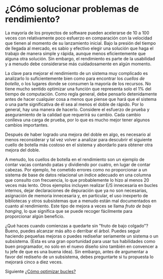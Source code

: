 # ¿Cómo solucionar problemas de rendimiento?
[//]: # (Version:1.0.0)
La mayoría de los proyectos de software pueden acelerarse de 10 a 100 veces con relativamente poco esfuerzo en comparación con la velocidad que tienen al momento de su lanzamiento inicial. Bajo la presión del tiempo de llegada al mercado, es sabio y efectivo elegir una solución que haga el trabajo de manera simple y rápida, aunque menos eficientemente que alguna otra solución. Sin embargo, el rendimiento es parte de la usabilidad y a menudo debe considerarse más cuidadosamente en algún momento.

La clave para mejorar el rendimiento de un sistema muy complicado es analizarlo lo suficientemente bien como para encontrar los *cuellos de botella*, o los lugares donde se consumen la mayoría de los recursos. No tiene mucho sentido optimizar una función que representa solo el 1% del tiempo de computación. Como regla general, debe pensarlo detenidamente antes de hacer cualquier cosa a menos que piense que hará que el sistema o una parte significativa de él sea al menos el doble de rápido. Por lo general, hay una manera de hacerlo. Considere el esfuerzo de prueba y aseguramiento de la calidad que requerirá su cambio. Cada cambio conlleva una carga de prueba, por lo que es mucho mejor tener algunos cambios importantes.

Después de haber logrado una mejora del doble en algo, es necesario al menos reconsiderar y tal vez volver a analizar para descubrir el siguiente cuello de botella más costoso en el sistema y abordarlo para obtener otra mejora del doble.

A menudo, los cuellos de botella en el rendimiento son un ejemplo de contar vacas contando patas y dividiendo por cuatro, en lugar de contar cabezas. Por ejemplo, he cometido errores como no proporcionar a un sistema de base de datos relacional un índice adecuado en una columna que consulto con frecuencia, lo que probablemente lo hizo al menos 20 veces más lento. Otros ejemplos incluyen realizar E/S innecesaria en bucles internos, dejar declaraciones de depuración que ya no son necesarias, asignación de memoria innecesaria y, en particular, el uso inexperto de bibliotecas y otros subsistemas que a menudo están mal documentados en cuanto al rendimiento. Este tipo de mejora a veces se llama *fruto de bajo hanging*, lo que significa que se puede recoger fácilmente para proporcionar algún beneficio.

¿Qué haces cuando comienzas a quedarte sin "fruto de bajo colgado"? Bueno, puedes alcanzar más alto o derribar el árbol. Puedes seguir haciendo pequeñas mejoras o puedes rediseñar seriamente un sistema o un subsistema. (Esta es una gran oportunidad para usar tus habilidades como buen programador, no solo en el nuevo diseño sino también en convencer a tu jefe de que es una buena idea). Sin embargo, antes de argumentar a favor del rediseño de un subsistema, debes preguntarte si tu propuesta lo mejorará cinco a diez veces.

Siguiente [¿Cómo optimizar bucles?](07-How-to-Optimize-Loops.md)
